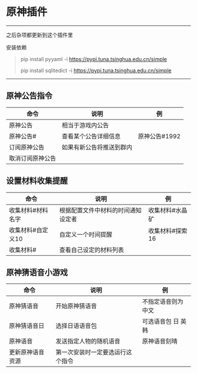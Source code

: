 # 原神插件

---
之后杂项都更新到这个插件里 </br>

安装依赖
> pip install pyyaml -i https://pypi.tuna.tsinghua.edu.cn/simple
>
> pip install sqlitedict -i https://pypi.tuna.tsinghua.edu.cn/simple


---

## 原神公告指令

命令  | 说明 | 例
------------- | ------------- | -------------
原神公告  | 相当于游戏内公告 |
原神公告#  | 查看某个公告详细信息 | 原神公告#1992
订阅原神公告 | 如果有新公告将推送到群内 |
取消订阅原神公告 | |

## 设置材料收集提醒

命令  | 说明 | 例
------------- | ------------- | -------------
收集材料#材料名字  | 根据配置文件中材料的时间通知设定者 | 收集材料#水晶矿
收集材料#自定义10 | 自定义一个时间提醒 | 收集材料#探索16
收集材料# | 查看自己设定的材料列表 |

## 原神猜语音小游戏

命令  | 说明 | 例
------------- | ------------- | -------------
原神猜语音  | 开始原神猜语音 | 不指定语音则为中文
原神猜语音日 | 选择日语语音包 | 可选语音包 日 英 韩
原神语音| 发送指定人物的随机语音 | 原神语音刻晴
更新原神语音资源 | 第一次安装时一定要选运行这个指令 |